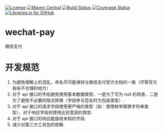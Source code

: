 [![License](https://img.shields.io/badge/License-Apache%202.0-blue.svg)](https://opensource.org/licenses/Apache-2.0)
[![Maven Central](https://maven-badges.herokuapp.com/maven-central/cn.javaer/wechat-pay/badge.svg)](https://maven-badges.herokuapp.com/maven-central/cn.javaer/wechat-pay)
[![Build Status](https://travis-ci.org/cn-src/wechat-pay.svg?branch=master)](https://travis-ci.org/cn-src/wechat-pay)
[![Coverage Status](https://coveralls.io/repos/github/cn-src/wechat-pay/badge.svg?branch=master)](https://coveralls.io/github/cn-src/wechat-pay?branch=master)
[![Libraries.io for GitHub](https://img.shields.io/librariesio/github/cn-src/wechat-pay.svg)](https://libraries.io/github/cn-src/wechat-pay)

# wechat-pay
微信支付

# 开发规范
1. 为避免理解上的混乱，命名尽可能保持与微信支付官方文档的一致（尽管官方有些不合理的地方）.
2. 对于 api 接口的字段避免使用基本数据类型，一是为了可为 null 的场景，二是为了避免不必要的隐式转换（字段参与签名时为包装类型）.
3. 对于 api 接口的请求字段使用更严格的类型（如：使用枚举替换字符串类型），对于响应字段则使用比较宽容的类型.
4. 对于 api 接口的响应能接收未知的字段.
5. 减少对第三方工具包的依赖.
